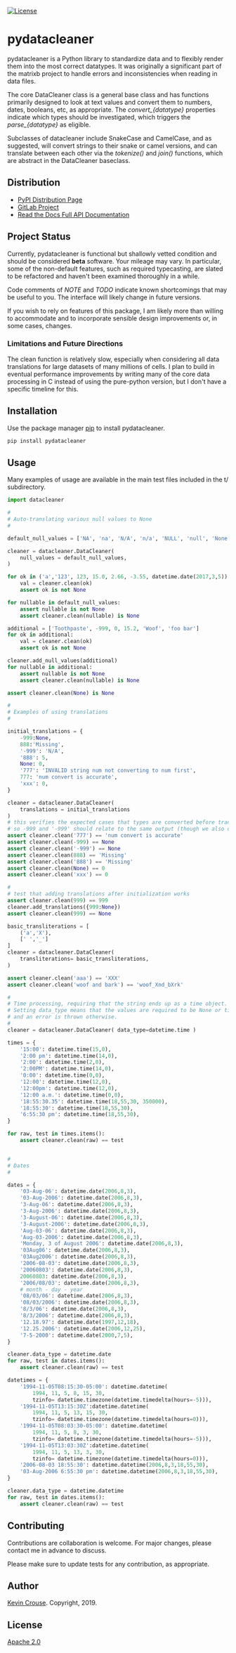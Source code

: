 [![License](https://img.shields.io/badge/License-Apache%202.0-blue.svg)](https://opensource.org/licenses/Apache-2.0)

# pydatacleaner

pydatacleaner is a Python library to standardize data and to flexibly render them into the most correct datatypes. It was originally a significant part of the matrixb project to handle errors and inconsistencies when reading in data files.

The core DataCleaner class is a general base class and has functions primarily designed to look at text values and convert them to numbers, dates, booleans, etc, as appropriate. The *convert_{datatype}* properties indicate which types should be investigated, which triggers the *parse_{datatype}* as eligible.

Subclasses of datacleaner include SnakeCase and CamelCase, and as suggested, will convert strings to their snake or camel versions, and can translate between each other via the *tokenize()* and *join()* functions, which are abstract in the DataCleaner baseclass.

## Distribution

* [PyPI Distribution Page](https://pypi.org/project/pydatacleaner)
* [GitLab Project](https://gitlab.com/krcrouse/datacleaner)
* [Read the Docs Full API Documentation](https://datacleaner.readthedocs.io)

## Project Status

Currently, pydatacleaner is functional but shallowly vetted condition and should be considered **beta** software. Your mileage may vary. In particular, some of the non-default features, such as required typecasting, are slated to be refactored and haven't been examined thoroughly in a while.

Code comments of *NOTE* and *TODO* indicate known shortcomings that may be useful to you. The interface will likely change in future versions.

If you wish to rely on features of this package, I am likely more than willing to accommodate and to incorporate sensible design improvements or, in some cases, changes.

### Limitations and Future Directions

The clean function is relatively slow, especially when considering all data translations for large datasets of many millions of cells. I plan to build in eventual performance improvements by writing many of the core data processing in C instead of using the pure-python version, but I don't have a specific timeline for this.

## Installation

Use the package manager [pip](https://pip.pypa.io/en/stable/) to install pydatacleaner.

```bash
pip install pydatacleaner
```

## Usage

Many examples of usage are available in the main test files included in the t/ subdirectory.

```python
import datacleaner

#
# Auto-translating various null values to None
#

default_null_values = ['NA', 'na', 'N/A', 'n/a', 'NULL', 'null', 'None', 'none', 'nan', 'NaN', '#N/A']

cleaner = datacleaner.DataCleaner(
    null_values = default_null_values,
)

for ok in ('a','123', 123, 15.0, 2.66, -3.55, datetime.date(2017,3,5)):
    val = cleaner.clean(ok)
    assert ok is not None

for nullable in default_null_values:
    assert nullable is not None
    assert cleaner.clean(nullable) is None

additional = ['Toothpaste', -999, 0, 15.2, 'Woof', 'foo bar']
for ok in additional:
    val = cleaner.clean(ok)
    assert ok is not None

cleaner.add_null_values(additional)
for nullable in additional:
    assert nullable is not None
    assert cleaner.clean(nullable) is None

assert cleaner.clean(None) is None

#
# Examples of using translations
#

initial_translations = {
    -999:None,
    888:'Missing',
    '-999': 'N/A',
    '888': 5,
    None: 0,
    '777': 'INVALID string num not converting to num first',
    777: 'num convert is accurate',
    'xxx': 0,
}

cleaner = datacleaner.DataCleaner(
    translations = initial_translations
)
# this verifies the expected cases that types are converted before translations,
# so -999 and '-999' should relate to the same output (though we also dont trust order for hashes)
assert cleaner.clean('777') == 'num convert is accurate'
assert cleaner.clean(-999) == None
assert cleaner.clean('-999') == None
assert cleaner.clean(888) == 'Missing'
assert cleaner.clean('888') == 'Missing'
assert cleaner.clean(None) == 0
assert cleaner.clean('xxx') == 0

#
# test that adding translations after initialization works
assert cleaner.clean(999) == 999
cleaner.add_translations({999:None})
assert cleaner.clean(999) == None

basic_transliterations = [
    ('a','X'),
    [' ','_']
]
cleaner = datacleaner.DataCleaner(
    transliterations= basic_transliterations,
)

assert cleaner.clean('aaa') == 'XXX'
assert cleaner.clean('woof and bark') == 'woof_Xnd_bXrk'

#
# Time processing, requiring that the string ends up as a time object.
# Setting data_type means that the values are required to be None or time,
# and an error is thrown otherwise.  
#
cleaner = datacleaner.DataCleaner( data_type=datetime.time )

times = {
    '15:00': datetime.time(15,0),
    '2:00 pm': datetime.time(14,0),
    '2:00': datetime.time(2,0),
    '2:00PM': datetime.time(14,0),
    '0:00': datetime.time(0,0),
    '12:00': datetime.time(12,0),
    '12:00pm': datetime.time(12,0),
    '12:00 a.m.': datetime.time(0,0),
    '18:55:30.35': datetime.time(18,55,30, 350000),
    '18:55:30': datetime.time(18,55,30),
    '6:55:30 pm': datetime.time(18,55,30),
}

for raw, test in times.items():
    assert cleaner.clean(raw) == test


#
# Dates
#

dates = {
    '03-Aug-06': datetime.date(2006,8,3),
    '03-Aug-2006': datetime.date(2006,8,3),
    '3-Aug-06': datetime.date(2006,8,3),
    '3-Aug-2006': datetime.date(2006,8,3),
    '3-August-06': datetime.date(2006,8,3),
    '3-August-2006': datetime.date(2006,8,3),
    'Aug-03-06': datetime.date(2006,8,3),
    'Aug-03-2006': datetime.date(2006,8,3),
    'Monday, 3 of August 2006': datetime.date(2006,8,3),
    '03Aug06': datetime.date(2006,8,3),
    '03Aug2006': datetime.date(2006,8,3),
    '2006-08-03': datetime.date(2006,8,3),
    '20060803': datetime.date(2006,8,3),
    20060803: datetime.date(2006,8,3),
    '2006/08/03': datetime.date(2006,8,3),
    # month - day - year
    '08/03/06': datetime.date(2006,8,3),
    '08/03/2006': datetime.date(2006,8,3),
    '8/3/06': datetime.date(2006,8,3),
    '8/3/2006': datetime.date(2006,8,3),
    '12.18.97': datetime.date(1997,12,18),
    '12.25.2006': datetime.date(2006,12,25),
    '7-5-2000': datetime.date(2000,7,5),
}

cleaner.data_type = datetime.date
for raw, test in dates.items():
    assert cleaner.clean(raw) == test

datetimes = {
    '1994-11-05T08:15:30-05:00': datetime.datetime(
        1994, 11, 5, 8, 15, 30,
        tzinfo= datetime.timezone(datetime.timedelta(hours=-5))),
    '1994-11-05T13:15:30Z':datetime.datetime(
        1994, 11, 5, 13, 15, 30,
        tzinfo= datetime.timezone(datetime.timedelta(hours=0))),
    '1994-11-05T08:03:30-05:00': datetime.datetime(
        1994, 11, 5, 8, 3, 30,
        tzinfo= datetime.timezone(datetime.timedelta(hours=-5))),
    '1994-11-05T13:03:30Z':datetime.datetime(
        1994, 11, 5, 13, 3, 30,
        tzinfo= datetime.timezone(datetime.timedelta(hours=0))),
    '2006-08-03 18:55:30': datetime.datetime(2006,8,3,18,55,30),
    '03-Aug-2006 6:55:30 pm': datetime.datetime(2006,8,3,18,55,30),
}

cleaner.data_type = datetime.datetime
for raw, test in dates.items():
    assert cleaner.clean(raw) == test


```

## Contributing
Contributions are collaboration is welcome. For major changes, please contact me in advance to discuss.

Please make sure to update tests for any contribution, as appropriate.

## Author

[Kevin Crouse](mailto:krcrouse@gmail.com). Copyright, 2019.

## License
[Apache 2.0](https://www.apache.org/licenses/LICENSE-2.0)
